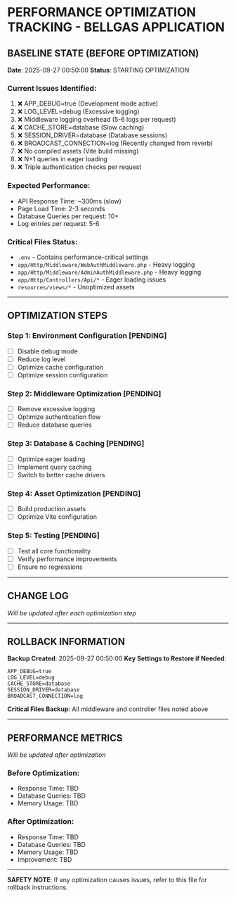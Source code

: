 # PERFORMANCE OPTIMIZATION TRACKING - BELLGAS APPLICATION

## BASELINE STATE (BEFORE OPTIMIZATION)
**Date**: 2025-09-27 00:50:00
**Status**: STARTING OPTIMIZATION

### Current Issues Identified:
1. ❌ APP_DEBUG=true (Development mode active)
2. ❌ LOG_LEVEL=debug (Excessive logging)
3. ❌ Middleware logging overhead (5-6 logs per request)
4. ❌ CACHE_STORE=database (Slow caching)
5. ❌ SESSION_DRIVER=database (Database sessions)
6. ❌ BROADCAST_CONNECTION=log (Recently changed from reverb)
7. ❌ No compiled assets (Vite build missing)
8. ❌ N+1 queries in eager loading
9. ❌ Triple authentication checks per request

### Expected Performance:
- API Response Time: ~300ms (slow)
- Page Load Time: 2-3 seconds
- Database Queries per request: 10+
- Log entries per request: 5-6

### Critical Files Status:
- `.env` - Contains performance-critical settings
- `app/Http/Middleware/WebAuthMiddleware.php` - Heavy logging
- `app/Http/Middleware/AdminAuthMiddleware.php` - Heavy logging
- `app/Http/Controllers/Api/*` - Eager loading issues
- `resources/views/*` - Unoptimized assets

---

## OPTIMIZATION STEPS

### Step 1: Environment Configuration [PENDING]
- [ ] Disable debug mode
- [ ] Reduce log level
- [ ] Optimize cache configuration
- [ ] Optimize session configuration

### Step 2: Middleware Optimization [PENDING]
- [ ] Remove excessive logging
- [ ] Optimize authentication flow
- [ ] Reduce database queries

### Step 3: Database & Caching [PENDING]
- [ ] Optimize eager loading
- [ ] Implement query caching
- [ ] Switch to better cache drivers

### Step 4: Asset Optimization [PENDING]
- [ ] Build production assets
- [ ] Optimize Vite configuration

### Step 5: Testing [PENDING]
- [ ] Test all core functionality
- [ ] Verify performance improvements
- [ ] Ensure no regressions

---

## CHANGE LOG
*Will be updated after each optimization step*

---

## ROLLBACK INFORMATION
**Backup Created**: 2025-09-27 00:50:00
**Key Settings to Restore if Needed**:
```
APP_DEBUG=true
LOG_LEVEL=debug
CACHE_STORE=database
SESSION_DRIVER=database
BROADCAST_CONNECTION=log
```

**Critical Files Backup**: All middleware and controller files noted above

---

## PERFORMANCE METRICS
*Will be updated after optimization*

### Before Optimization:
- Response Time: TBD
- Database Queries: TBD
- Memory Usage: TBD

### After Optimization:
- Response Time: TBD
- Database Queries: TBD
- Memory Usage: TBD
- Improvement: TBD

---

**SAFETY NOTE**: If any optimization causes issues, refer to this file for rollback instructions.